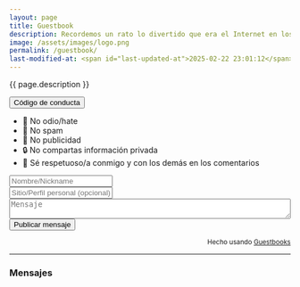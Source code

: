 ```yaml
---
layout: page
title: Guestbook
description: Recordemos un rato lo divertido que era el Internet en los '2000s. Déjame un mensaje o un saludo por aquí y también lee los mensajes de la razita. ✌️😉
image: /assets/images/logo.png
permalink: /guestbook/
last-modified-at: <span id="last-updated-at">2025-02-22 23:01:12</span>
---
```


<p class="text-center">{{ page.description }}</p>

<div class="text-center">
<button id="btn-code-of-conduct" class="btn btn-primary collapsed" data-toggle="collapse" data-target="#collapseCodeOfConduct" role="button" aria-expanded="false" aria-controls="collapseCodeOfConduct">
    <i class="fa-solid fa-caret-right"></i> Código de conducta
</button>
</div>

<div class="collapse" id="collapseCodeOfConduct">
<ul>
<li>🚫 No odio/hate</li>
<li>🚫 No spam</li>
<li>🚫 No publicidad</li>
<li>🔒 No compartas información privada</li>
<li>🤝 Sé respetuoso/a conmigo y con los demás en los comentarios</li>
</ul>
</div>

<script async src="https://guestbooks.meadow.cafe/resources/js/embed_script/754/script.js"></script>
<div id="guestbooks___guestbook-form-container">
<div class="card">
<form id="guestbooks___guestbook-form" action="https://guestbooks.meadow.cafe/guestbook/754/submit" method="post">
<div class="guestbooks___input-container">
<input class="form-control mb-3" placeholder="Nombre/Nickname" type="text" id="name" name="name" required>
</div>
<div class="guestbooks___input-container">
<input class="form-control mb-3" placeholder="Sitio/Perfil personal (opcional)" type="url" id="website" name="website">
</div>
<div id="guestbooks___challenge-answer-container"></div>
<div class="guestbooks___input-container">
<textarea class="form-control mb-3" placeholder="Mensaje" id="text" name="text" style="width: 100%; box-sizing: border-box; resize: vertical;" required></textarea>
</div>
<input class="btn btn-primary btn-lg" type="submit" value="Publicar mensaje">
<div id="guestbooks___error-message"></div>
</form>
</div>
</div>
<div id="guestbooks___guestbook-made-with" style="text-align: right;">
<small>Hecho usando <a target="_blank" href="https://guestbooks.meadow.cafe">Guestbooks</a></small>
</div>
<hr style="margin: 1em 0;"/>
<h3 id="guestbooks___guestbook-messages-header">Mensajes</h3>
<div id="guestbooks___guestbook-messages-container"></div>
